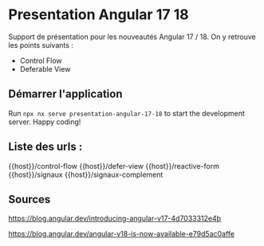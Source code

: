 # Presentation Angular 17 18

Support de présentation pour les nouveautés Angular 17 / 18. 
On y retrouve les points suivants : 
- Control Flow 
- Deferable View 



## Démarrer l'application 

Run `npx nx serve presentation-angular-17-18` to start the development server. Happy coding!

## Liste des urls : 
{{host}}/control-flow
{{host}}/defer-view
{{host}}/reactive-form
{{host}}/signaux
{{host}}/signaux-complement


## Sources 

https://blog.angular.dev/introducing-angular-v17-4d7033312e4b

https://blog.angular.dev/angular-v18-is-now-available-e79d5ac0affe

